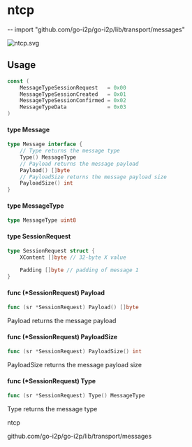 # ntcp
--
    import "github.com/go-i2p/go-i2p/lib/transport/messages"

![ntcp.svg](ntcp.svg)



## Usage

```go
const (
	MessageTypeSessionRequest   = 0x00
	MessageTypeSessionCreated   = 0x01
	MessageTypeSessionConfirmed = 0x02
	MessageTypeData             = 0x03
)
```

#### type Message

```go
type Message interface {
	// Type returns the message type
	Type() MessageType
	// Payload returns the message payload
	Payload() []byte
	// PayloadSize returns the message payload size
	PayloadSize() int
}
```


#### type MessageType

```go
type MessageType uint8
```


#### type SessionRequest

```go
type SessionRequest struct {
	XContent []byte // 32-byte X value

	Padding []byte // padding of message 1
}
```


#### func (*SessionRequest) Payload

```go
func (sr *SessionRequest) Payload() []byte
```
Payload returns the message payload

#### func (*SessionRequest) PayloadSize

```go
func (sr *SessionRequest) PayloadSize() int
```
PayloadSize returns the message payload size

#### func (*SessionRequest) Type

```go
func (sr *SessionRequest) Type() MessageType
```
Type returns the message type



ntcp

github.com/go-i2p/go-i2p/lib/transport/messages
